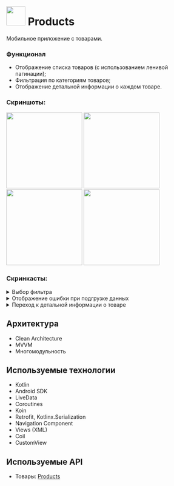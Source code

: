# <image src='https://github.com/arshapshap/products/assets/48681339/5a15f5ff-a084-4363-bc0b-f783c18ccdb3' width=50 /> Products

  Мобильное приложение с товарами.

### Функционал

* Отображение списка товаров (с использованием ленивой пагинации);
* Фильтрация по категориям товаров;
* Отображение детальной информации о каждом товаре.

### Скриншоты:
<image src='https://github.com/arshapshap/products/assets/48681339/5a3bf78f-5591-4f1b-82f4-a4d2cedc6d61' width=200 />
<image src='https://github.com/arshapshap/products/assets/48681339/1896df49-961b-40cb-aeca-c5f9517618aa' width=200 />
<image src='https://github.com/arshapshap/products/assets/48681339/d0278fcb-c0e9-43c9-b05b-0fbe7fe0552b' width=200 />
<image src='https://github.com/arshapshap/products/assets/48681339/4384e6ad-8bbd-4c64-aab9-d85fe911cdeb' width=200 />

### Скринкасты:
<details><summary>Выбор фильтра</summary>
<br>
  <image src='https://github.com/arshapshap/products/assets/48681339/6ac18871-802a-4019-9afb-d5894dc61512' width=200 />
</details>
<details><summary>Отображение ошибки при подгрузке данных</summary>
<br>
  <image src='https://github.com/arshapshap/products/assets/48681339/7f301d69-ebfe-43fd-85c1-1f18cad106d5' width=200 />
</details>
<details><summary>Переход к детальной информации о товаре</summary>
<br>
  <image src='https://github.com/arshapshap/products/assets/48681339/d38a6a3d-4ea2-49d0-9864-c32b0a43238d' width=200 />
</details>

## Архитектура
* Clean Architecture
* MVVM
* Многомодульность

## Используемые технологии
* Kotlin
* Android SDK
* LiveData
* Coroutines
* Koin
* Retrofit, Kotlinx.Serialization
* Navigation Component
* Views (XML)
* Coil
* CustomView

## Используемые API
* Товары: [Products](https://dummyjson.com/products)
